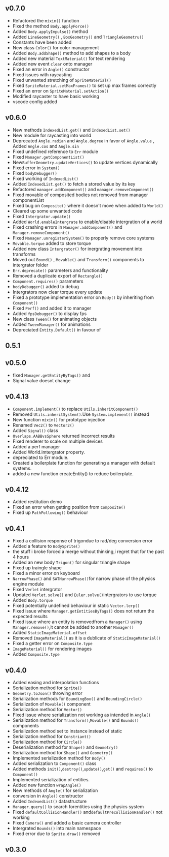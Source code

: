 
 ## v0.7.0

 - Refactored the `mixin()` function
 - Fixed the method `Body.applyForce()`
 - Added `Body.applyImpulse()` method
 - Added `LineGeometry()` , `BoxGeometry()` and `TriangleGeometru()`
 - Constants have been added
 - New class `Color()` for color management
 - Added `Body.addShape()` method to add shapes to a body
 - Added new material `TextMaterial()` for text rendering
 - Added new event `clear` onto manager
 - Fixed an error in `Angle()` constructor
 - Fixed issues with raycasting
 - Fixed unwanted stretching of `SpriteMaterial()`
 - Fixed `SpriteMaterial.setMaxFrames()` to set up max frames correctly
 - Fixed an error on `SpriteMaterial.setAction()`
 - Modified raycaster to have basic working
 - vscode config added

 ## v0.6.0

 - New methods `IndexedList.get()` and `IndexedList.set()`
 - New module for raycasting into world
 - Deprecated `Angle.radian` and `Angle.degree` in favor of `Angle.value` , Added `Angle.cos` and `Angle.sin`
 - Fixed undefined reference to `Err` module
 - Fixed `Manager.getComponentList()`
 - New`BufferGeometry.updateVertices()` to update vertices dynamically
 - Fixed error in `System()`
 - Fixed `bodyDebugger()`
 - Fixed working of `IndexedList()`
 - Added `IndexedList.get()` to fetch a stored value by its key
 - Refactored `manager.addComponent()` and `manager.removeComponent()`
 - Fixed movable of composited bodies not removed from manager componentList
 - Fixed bug on `Composite()` where it doesn't move when added to `World()`
 - Cleared up some unwanted code
 - Fixed `Intergrator.update()`
 - Added `World.enableIntergrate` to enable/disable intergration of a world
 - Fixed crashing errors in `Manager.addComponent()` and `Manager.removeComponent()`
 - Fixed `Manager.unregisterSystem()` to properly remove core systems
 - `Movable.torque` added to store torque
 - Added new class `Intergrator()` for inergrating movement into transforms
 - Moved out `Bound()` , `Movable()` and `Transform()` components to intergrator folder
 - `Err.deprecate()` parameters and functionality
 - Removed a duplicate export of `Rectangle()`
 - `Component.requires()` parameters
 - `bodyDebugger()` added to debug
 - Intergrators now clear torque every update
 - Fixed a prototype implementation error on `Body()` by inheriting from `Component()`
 - Fixed  `Perf()` and added it to manager
 - Added `fpsDebugger()` to display fps
 - New class `Tween()` for animating objects
 - Added `TweenManager()` for animations
 - Depreciated `Entity.Default()` in favour of

 ## 0.5.1


 ## v0.5.0

 - fixed `Manager.getEntityByTags()` and
 - Signal value doesnt change

 ## v0.4.13

 - `Component.implement()` to replace `Utils.inheritComponent()`
 - Removed `Utils.inheritSystem()`.Use `System.implement()` instead
 - New function `mixin()` for prototype injection
 - Renamed `Vec2()` to `Vector2()`
 - Added `Signal()` class
 - `Overlaps.AABBvsSphere` returned incorrect results
 - Fixed renderer to scale on multiple devices
 - Added a perf manager
 - Added World.imtergrator property.
 - depreciated to Err module.
 - Created a boilerplate function for generating a manager with default systems.
 - added a new function createEntity() to reduce boilerplate.

 ## v0.4.12

 - Added restitution demo
 - Fixed an error when getting position from `Composite()`
 - Fixed up `PathFollowing()` behaviour

 ## v0.4.1

 - Fixed a collision response of trigondue to rad/deg conversion error
 - Added a feature to `BodySprite()`
 - the stuff i broke forced a merge without thinking,i regret that for the past 4 hours
 - Added an new body `Trigon()` for singular triangle shape
 - Fixed up traingle shape
 - Fixed a minor error on keyboard
 - `NarrowPhase()` and `SATNarrowPhase()`for narrow phase of the physics engine module
 - Fixed `Verlet` intergrator
 - Updated `Verlet.solve()` and `Euler.solve()`intergrators to use torque
 - Added `Body.torque`
 - Fixed potentially undefined behaviour in static `Vector.lerp()`
 - Fixed issue where `Manager.getEntitiesByTags()` does not return the expected results
 - Fixed issue where an entity is removedfrom a `Manager()` using `Manager.remove()`,it cannot be added to another `Manager()`
 - Added `StaticImageMaterial.offset`
 - Removed `ImageMaterial()` as it is a dublicate of `StaticImageMaterial()`
 - Fixed a getter error on `Composite.type`
 - `ImageMaterial()` for rendering images
 - Added `Composite.type`

 ## v0.4.0

 - Added easing and interpolation functions
 - Serialization method for `Sprite()`
 - `Geometry.toJson()` throwing error
 - Serialization methods for `BoundingBox()` and `BoundingCircle()`
 - Serialization of `Movable()` component
 - Serialization method for `Vector()`
 - FIxed issue where serialization not working as intended in `Angle()`
 - Serialization method for `Transform()`,`Movable()` and `Bounds()` components
 - Serialization method set to instance instead of static
 - Serialization method for `Constriant()`
 - Serialization method for `Circle()`
 - Deserialization method for `Shape()` and `Geometry()`
 - Serialization method for `Shape()` and `Geometry()`
 - Implemented serialization method for `Body()`
 - Added serialization to `Component()` class
 - Added methods `init()`,`destroy()`,`update()`,`get()` and `requires()` to `Component()`
 - Implemented serialization of entities.
 - Added new function `wrapAngle()`
 - New methods of `Angle()` for serialization
 - conversion in `Angle()` constructor
 - Added `IndexedList()` datastructure
 - `Manager.query()` to search forentities using the physics system
 - Fixed `defaultCollisionHandler()` and`defaultPrecollisionHandler()` not working
 - Fixed `Camera()` and added a basic camera controller
 - Intergrated `Bounds()` into main namespace
 - Fixed error due to `Sprite.draw()` removed

 ## v0.3.0

